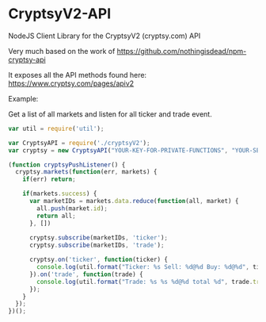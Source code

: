 # CryptsyV2-API
NodeJS Client Library for the CryptsyV2 (cryptsy.com) API

Very much based on the work of https://github.com/nothingisdead/npm-cryptsy-api

It exposes all the API methods found here: https://www.cryptsy.com/pages/apiv2

Example:

Get a list of all markets and listen for all ticker and trade event.

```javascript
var util = require('util');

var CryptsyAPI = require('./cryptsyV2');
var cryptsy = new CryptsyAPI("YOUR-KEY-FOR-PRIVATE-FUNCTIONS", "YOUR-SECRET-FOR-PRIVATE-FUNCTIONS");

(function cryptsyPushListener() {
  cryptsy.markets(function(err, markets) {
    if(err) return;

    if(markets.success) {
      var marketIDs = markets.data.reduce(function(all, market) {
        all.push(market.id);
        return all;
      }, [])
      
      cryptsy.subscribe(marketIDs, 'ticker');
      cryptsy.subscribe(marketIDs, 'trade');

      cryptsy.on('ticker', function(ticker) {
        console.log(util.format("Ticker: %s Sell: %d@%d Buy: %d@%d", ticker.trade.marketid, ticker.trade.topsell.quantity, ticker.trade.topsell.price, ticker.trade.topbuy.quantity, ticker.trade.topbuy.price))
      }).on('trade', function(trade) {
        console.log(util.format("Trade: %s %s %d@%d total %d", trade.trade.marketid, trade.trade.type, trade.trade.quantity, trade.trade.price, trade.trade.total))
      });
    }
  });
})();
```
